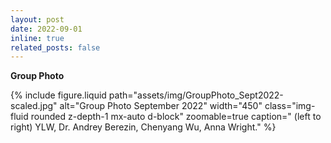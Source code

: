 ```yaml
---
layout: post
date: 2022-09-01
inline: true
related_posts: false
---
```


**Group Photo**

<div class="row mt-3">
  <div class="col-sm mt-3 mt-md-0 text-center">
    {% include figure.liquid
      path="assets/img/GroupPhoto_Sept2022-scaled.jpg" 
      alt="Group Photo September 2022"
      width="450"
      class="img-fluid rounded z-depth-1 mx-auto d-block"
      zoomable=true
      caption=" (left to right) YLW, Dr. Andrey Berezin, Chenyang Wu, Anna Wright."
    %}
  </div>
</div>
